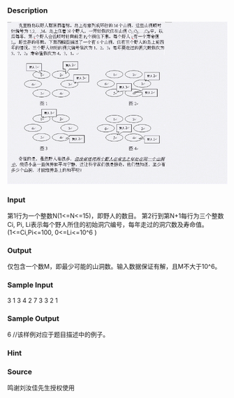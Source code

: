 
### Description
![](/JudgeOnline/images/1407.jpg)
### Input
第1行为一个整数N(1<=N<=15)，即野人的数目。
第2行到第N+1每行为三个整数Ci, Pi, Li表示每个野人所住的初始洞穴编号，每年走过的洞穴数及寿命值。
(1<=Ci,Pi<=100, 0<=Li<=10^6 )
### Output
仅包含一个数M，即最少可能的山洞数。输入数据保证有解，且M不大于10^6。
### Sample Input
3
1     3      4
2     7      3
3     2      1
### Sample Output
6
//该样例对应于题目描述中的例子。

### Hint

### Source
鸣谢刘汝佳先生授权使用